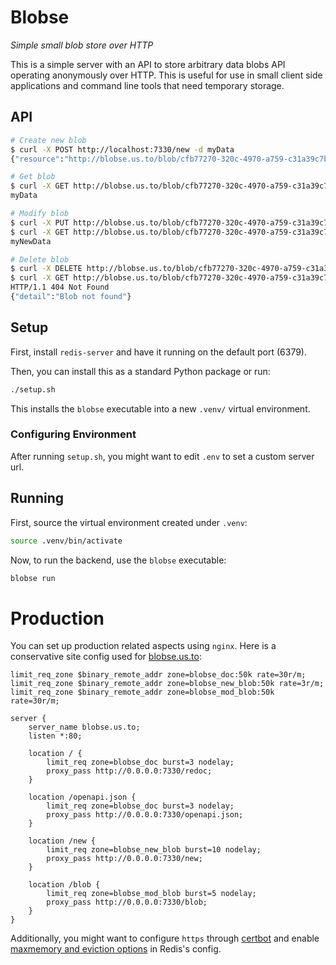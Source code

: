 # Blobse

*Simple small blob store over HTTP*

This is a simple server with an API to store arbitrary data blobs API operating
anonymously over HTTP. This is useful for use in small client side applications and
command line tools that need temporary storage.

## API

```bash
# Create new blob
$ curl -X POST http://localhost:7330/new -d myData
{"resource":"http://blobse.us.to/blob/cfb77270-320c-4970-a759-c31a39c7b931"}

# Get blob
$ curl -X GET http://blobse.us.to/blob/cfb77270-320c-4970-a759-c31a39c7b931
myData

# Modify blob
$ curl -X PUT http://blobse.us.to/blob/cfb77270-320c-4970-a759-c31a39c7b931 -d myNewData
$ curl -X GET http://blobse.us.to/blob/cfb77270-320c-4970-a759-c31a39c7b931
myNewData

# Delete blob
$ curl -X DELETE http://blobse.us.to/blob/cfb77270-320c-4970-a759-c31a39c7b931
$ curl -X GET http://blobse.us.to/blob/cfb77270-320c-4970-a759-c31a39c7b931 -D -
HTTP/1.1 404 Not Found
{"detail":"Blob not found"}
```

## Setup

First, install `redis-server` and have it running on the default port
(6379).

Then, you can install this as a standard Python package or run:

```bash
./setup.sh
```

This installs the `blobse` executable into a new `.venv/` virtual environment.

### Configuring Environment

After running `setup.sh`, you might want to edit `.env` to set a custom server url.

## Running

First, source the virtual environment created under `.venv`:

```bash
source .venv/bin/activate
```

Now, to run the backend, use the `blobse` executable:

```bash
blobse run
```

# Production

You can set up production related aspects using `nginx`. Here is a conservative site
config used for [blobse.us.to](https://blobse.us.to):

```nginx
limit_req_zone $binary_remote_addr zone=blobse_doc:50k rate=30r/m;
limit_req_zone $binary_remote_addr zone=blobse_new_blob:50k rate=3r/m;
limit_req_zone $binary_remote_addr zone=blobse_mod_blob:50k rate=30r/m;

server {
    server_name blobse.us.to;
    listen *:80;

    location / {
        limit_req zone=blobse_doc burst=3 nodelay;
        proxy_pass http://0.0.0.0:7330/redoc;
    }

    location /openapi.json {
        limit_req zone=blobse_doc burst=3 nodelay;
        proxy_pass http://0.0.0.0:7330/openapi.json;
    }

    location /new {
        limit_req zone=blobse_new_blob burst=10 nodelay;
        proxy_pass http://0.0.0.0:7330/new;
    }

    location /blob {
        limit_req zone=blobse_mod_blob burst=5 nodelay;
        proxy_pass http://0.0.0.0:7330/blob;
    }
}
```

Additionally, you might want to configure `https` through
[certbot](https://certbot.eff.org/) and enable
[maxmemory and eviction options](https://redis.io/topics/lru-cache#maxmemory-configuration-directive)
in Redis's config.
